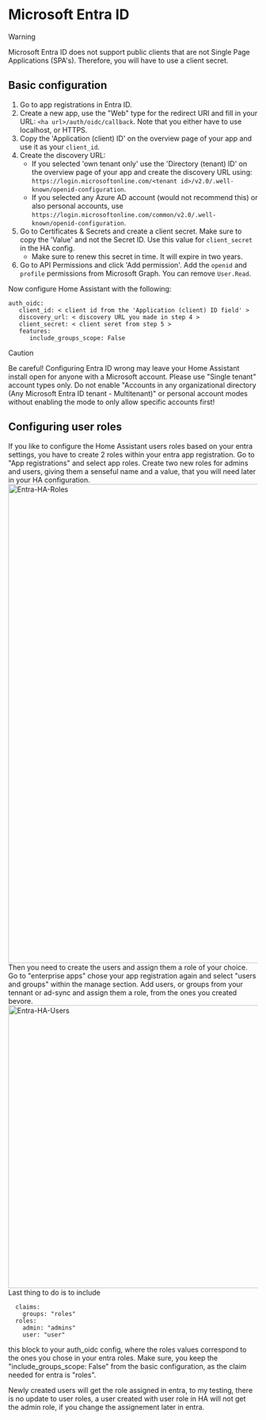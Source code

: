# Microsoft Entra ID
> [!WARNING]  
> Microsoft Entra ID does not support public clients that are not Single Page Applications (SPA's). Therefore, you will have to use a client secret.
## Basic configuration
1. Go to app registrations in Entra ID.
2. Create a new app, use the "Web" type for the redirect URI and fill in your URL: `<ha url>/auth/oidc/callback`. Note that you either have to use localhost, or HTTPS.
3. Copy the 'Application (client) ID' on the overview page of your app and use it as your `client_id`.
4. Create the discovery URL:
   -  If you selected 'own tenant only' use the 'Directory (tenant) ID' on the overview page of your app and create the discovery URL using: `https://login.microsoftonline.com/<tenant id>/v2.0/.well-known/openid-configuration`.
   - If you selected any Azure AD account (would not recommend this) or also personal accounts, use `https://login.microsoftonline.com/common/v2.0/.well-known/openid-configuration`.
5. Go to Certificates & Secrets and create a client secret. Make sure to copy the 'Value' and not the Secret ID. Use this value for `client_secret` in the HA config.
    - Make sure to renew this secret in time. It will expire in two years.
6. Go to API Permissions and click 'Add permission'. Add the `openid` and `profile` permissions from Microsoft Graph. You can remove `User.Read`.

Now configure Home Assistant with the following:

```
auth_oidc:
   client_id: < client id from the 'Application (client) ID field' >
   discovery_url: < discovery URL you made in step 4 >
   client_secret: < client seret from step 5 >
   features:
      include_groups_scope: False
```

> [!CAUTION]
> Be careful! Configuring Entra ID wrong may leave your Home Assistant install open for anyone with a Microsoft account. Please use "Single tenant" account types only. Do not enable "Accounts in any organizational directory (Any Microsoft Entra ID tenant - Multitenant)" or personal account modes without enabling the mode to only allow specific accounts first!

## Configuring user roles
If you like to configure the Home Assistant users roles based on your entra settings, you have to create 2 roles within your entra app registration.
Go to "App registrations" and select app roles. Create two new roles for admins and users, giving them a senseful name and a value, that you will need later in your HA configuration.
<img width="1205" height="965" alt="Entra-HA-Roles" src="https://github.com/user-attachments/assets/568a1526-0607-4f88-945f-7c4f1fcc0ac2" />
Then you need to create the users and assign them a role of your choice.
Go to "enterprise apps" chose your app registration again and select "users and groups" within the manage section. Add users, or groups from your tennant or ad-sync and assign them a role, from the ones you created bevore.
<img width="1112" height="570" alt="Entra-HA-Users" src="https://github.com/user-attachments/assets/13a49cee-798b-4b53-8fee-d2792ccd7763" />
Last thing to do is to include
```
  claims:
    groups: "roles"
  roles:
    admin: "admins"
    user: "user"
```
this block to your auth_oidc config, where the roles values correspond to the ones you chose in your entra roles.
Make sure, you keep the "include_groups_scope: False" from the basic configuration, as the claim needed for entra is "roles".

Newly created users will get the role assigned in entra, to my testing, there is no update to user roles, a user created with user role in HA will not get the admin role, if you change the assignement later in entra.
